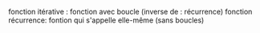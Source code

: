 fonction itérative : fonction avec boucle (inverse de : récurrence)
fonction récurrence: fontion qui s'appelle elle-même (sans boucles)
